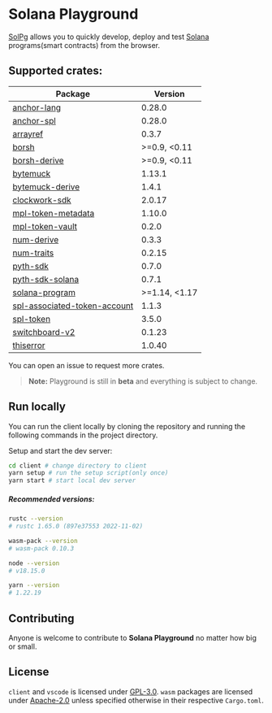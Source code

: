 # Solana Playground

[SolPg](https://beta.solpg.io) allows you to quickly develop, deploy and test [Solana](https://docs.solana.com/introduction) programs(smart contracts) from the browser.

## Supported crates:

| Package                                                                            | Version |
| ---------------------------------------------------------------------------------- | ------- |
| [anchor-lang](https://docs.rs/anchor-lang/0.27.0)                                  | 0.28.0  |
| [anchor-spl](https://docs.rs/anchor-spl/0.27.0)                                    | 0.28.0  |
| [arrayref](https://docs.rs/arrayref/0.3.7)                                         | 0.3.7   |
| [borsh](https://docs.rs/borsh/0.10.3)                                              | >=0.9, <0.11 |
| [borsh-derive](https://docs.rs/borsh-derive/0.10.3)                                | >=0.9, <0.11 |
| [bytemuck](https://docs.rs/bytemuck/1.13.1)                                        | 1.13.1  |
| [bytemuck-derive](https://docs.rs/bytemuck-derive/1.4.1)                           | 1.4.1   |
| [clockwork-sdk](https://docs.rs/clockwork-sdk/2.0.17)                              | 2.0.17  |
| [mpl-token-metadata](https://docs.rs/mpl-token-metadata/1.10.0)                    | 1.10.0  |
| [mpl-token-vault](https://docs.rs/mpl-token-vault/0.2.0)                           | 0.2.0   |
| [num-derive](https://docs.rs/num-derive/0.3.3)                                     | 0.3.3   |
| [num-traits](https://docs.rs/num-traits/0.2.15)                                    | 0.2.15  |
| [pyth-sdk](https://docs.rs/pyth-sdk/0.7.0)                                         | 0.7.0   |
| [pyth-sdk-solana](https://docs.rs/pyth-sdk-solana/0.7.1)                           | 0.7.1   |
| [solana-program](https://docs.rs/solana-program/1.14.17)                           | >=1.14, <1.17 |
| [spl-associated-token-account](https://docs.rs/spl-associated-token-account/1.1.3) | 1.1.3   |
| [spl-token](https://docs.rs/spl-token/3.5.0)                                       | 3.5.0   |
| [switchboard-v2](https://docs.rs/switchboard-v2/0.1.23)                            | 0.1.23  |
| [thiserror](https://docs.rs/thiserror/1.0.40)                                      | 1.0.40  |

You can open an issue to request more crates.

> **Note:** Playground is still in **beta** and everything is subject to change.

## Run locally

You can run the client locally by cloning the repository and running the following commands in the project directory.

Setup and start the dev server:

```sh
cd client # change directory to client
yarn setup # run the setup script(only once)
yarn start # start local dev server
```

##### Recommended versions:

```sh
rustc --version
# rustc 1.65.0 (897e37553 2022-11-02)

wasm-pack --version
# wasm-pack 0.10.3

node --version
# v18.15.0

yarn --version
# 1.22.19
```

## Contributing

Anyone is welcome to contribute to **Solana Playground** no matter how big or small.

## License

`client` and `vscode` is licensed under [GPL-3.0](https://github.com/solana-playground/solana-playground/blob/master/LICENSE-GPL).
`wasm` packages are licensed under [Apache-2.0](https://github.com/solana-playground/solana-playground/blob/master/LICENSE-APACHE) unless specified otherwise in their respective `Cargo.toml`.

